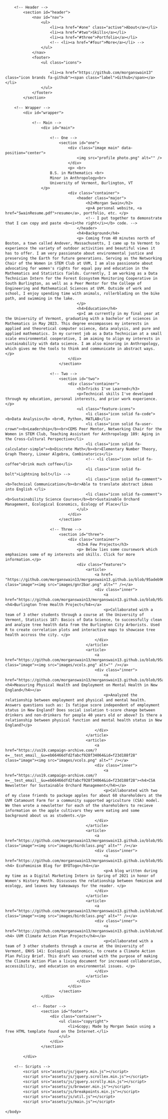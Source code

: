 <html>
	<head>
		<title>Morgan Swain</title>
		<meta charset="utf-8" />
		<meta name="viewport" content="width=device-width, initial-scale=1, user-scalable=no" />
		<link rel="stylesheet" href="assets/css/main.css" />
	</head>
	<body class="is-preload">

		<!-- Header -->
			<section id="header">
				<nav id="nav">
					<ul>
						<li><a href="#one" class="active">About</a></li>
						<li><a href="#two">Skills</a></li>
						<li><a href="#three">Portfolio</a></li>
						<!-- <li><a href="#four">More</a></li> -->
					</ul>
				</nav>
				<footer>
					<ul class="icons">

						<li><a href="https://github.com/morganswain13" class="icon brands fa-github"><span class="label">Github</span></a></li>
					</ul>
				</footer>
			</section>

		<!-- Wrapper -->
			<div id="wrapper">

				<!-- Main -->
					<div id="main">

						<!-- One -->
							<section id="one">
								<div class="image main" data-position="center">
									<img src="profile photo.png" alt="" />
								</div>
								<p> <br>
						B.S. in Mathematics <br>
						Minor in Anthropology<br>
						University of Vermont, Burlington, VT
					</p>
								<div class="container">
									<header class="major">
										<h2>Morgan Swain</h2>
										<p>A personal website, <a href="SwainResume.pdf">resume</a>, portfolio, etc. </p> 
										<!-- I put together to demonstrate that I can copy and paste <b><i>the right</i></b> code. -->
									</header>
									<h4>Background</h4>
									<p> Coming from 40 minutes north of Boston, a town called Andover, Massachusetts, I came up to Vermont to experience the variety of outdoor activities and beautiful views it has to offer. I am very passionate about environmental justice and preserving the Earth for future generations. Serving as the Networking Chair of the Women in STEM Club at UVM, I am also passionate about advocating for women's rights for equal pay and education in the Mathematics and Statistics fields. Currently, I am working as a Data Technician Intern for the Forest Ecosystem Monitoring Cooperative in South Burlington, as well as a Peer Mentor for the College of Engineering and Mathematical Sciences at UVM. Outside of work and school, I enjoy spending time with animals, rollerblading on the bike path, and swimming in the lake.  
									</p>
									<h4>Education</h4>
									<p>I am currently in my final year at the University of Vermont, graduating with a bachelor of sciences in Mathematics in May 2023. This degree encompasses my interests in applied and theoretical computer science, data analysis, and pure and applied mathematics. In my current job as a Data Technician at a small scale environmental cooperative, I am aiming to align my interests in sustainability with data science. I am also minoring in Anthropology, which gives me the tools to think and communicate in abstract ways. </p>
								</div>
							</section>

						<!-- Two -->
							<section id="two">
								<div class="container">
									<h3>Tricks I've Learned</h3>
									<p>Technical skills I've developed through my education, personal interests, and prior work experience.</p>
									<ul class="feature-icons">
										<li class="icon solid fa-code"><b>Data Analysis</b> <br>R, Python, MATLAB</li>
										<li class="icon solid fa-user-crown"><b>Leadership</b><br>CEMS Peer Mentor, Networking Chair for the Women in STEM Club, Teaching Assistant for Anthropology 189: Aging in the Cross-Cultural Perspective</li>
										<li class="icon solid fa-calculator-simple"><b>Discrete Math</b><br>Elementary Number Theory, Graph Theory, Linear Algebra, Combinatorics</li>
										<!-- <li class="icon solid fa-coffee">Drink much coffee</li>
										<li class="icon solid fa-bolt">Lightning bolt</li> -->
										<li class="icon solid fa-comment"><b>Technical Communication</b><br>Able to translate abstract ideas into English </li>
										<li class="icon solid fa-comment"><b>Sustainability Science Courses</b><br>Sustainable Orchard Management, Ecological Economics, Ecology of Place</li>
									</ul>
								</div>
							</section>

						<!-- Three -->
							<section id="three">
								<div class="container">
									<h3>A Few Projects</h3>
									<p> Below lies some coursework which emphasizes some of my interests and skills. Click for more information.</p>
									<div class="features">
										<article>
											<a href= "https://github.com/morganswain13/morganswain13.github.io/blob/95adeb96218298b75726651af6e6cf3debd529c8/Burlington%20Tree%20Health%20Project.pdf" class="image"><img src="images/gnr2bar.png" alt="" /></a>
											<div class="inner">
												<a href="https://github.com/morganswain13/morganswain13.github.io/blob/95adeb96218298b75726651af6e6cf3debd529c8/Burlington%20Tree%20Health%20Project.pdf"><h4>Burlington Tree Health Project</h4></a>
												<p>Collaborated with a team of 3 other students through a course at the University of Vermont, Statistics 187: Basics of Data Science, to successfully clean and analyze tree health data from the Burlington City Arborists. Used R to create correlation plots and interactive maps to showcase tree health accross the city. </p>
											</div>
										</article>
										<article>
											<a href="https://github.com/morganswain13/morganswain13.github.io/blob/95adeb96218298b75726651af6e6cf3debd529c8/Physical%20Health%20and%20Employment%20on%20Mental%20Health.Rmd" class="image"><img src="images/vcols.png" alt="" /></a>
											<div class="inner">
												<a href="https://github.com/morganswain13/morganswain13.github.io/blob/95adeb96218298b75726651af6e6cf3debd529c8/Physical%20Health%20and%20Employment%20on%20Mental%20Health.Rmd"><h4>Measuring Physical Health and Employment on Mental Health in New England</h4></a>
												<p>Analyzed the relationship between employment and physical and mental health. Answers questions such as: Is fatigue score independent of employment status in New England? Does social isolation t-score change between drinkers and non-drinkers for people 40 years old or above? Is there a relationship between physical function and mental health status in New England?</p>
											</div>
										</article>
										<article>
											<a href="https://us19.campaign-archive.com/?e=__test_email__&u=eb66466dfd2fabcf928f34064&id=f23d188f28" class="image"><img src="images/vcols.png" alt="" /></a>
											<div class="inner">
												<a href="https://us19.campaign-archive.com/?e=__test_email__&u=eb66466dfd2fabcf928f34064&id=f23d188f28"><h4>CSA Newsletter for Sustainable Orchard Management</h4></a>
												<p>Collaborated with two of my close friends to package apples for about 60 shareholders at the UVM Catamount Farm for a community supported agriculture (CSA) model. We then wrote a newsletter for each of the shareholders to recieve information on the apple cultivars they were eating and some background about us as students.</p>
											</div>
										</article>
										<article>
											<a href="https://github.com/morganswain13/morganswain13.github.io/blob/95adeb96218298b75726651af6e6cf3debd529c8/Blog_%20Ecofeminism.pdf" class="image"><img src="images/birdclass.png" alt="" /></a>
											<div class="inner">
												<a href="https://github.com/morganswain13/morganswain13.github.io/blob/95adeb96218298b75726651af6e6cf3debd529c8/Blog_%20Ecofeminism.pdf"><h4> EcoFeminism Blog for BYOTogo</h4></a>
												<p>A blog written during my time as a Digital Marketing Intern in Spring of 2021 in honor of Women's History Month. Discusses the relationship between feminism and ecology, and leaves key takeaways for the reader. </p>
											</div>
										</article>
										<article>
											<a href="https://github.com/morganswain13/morganswain13.github.io/blob/ed7621cd8d51263c4addf7db6ae537469514b99e/It's%20Alive!%20Policy%20Brief%20Group%207.pdf" class="image"><img src="images/birdclass.png" alt="" /></a>
											<div class="inner">
												<a href="https://github.com/morganswain13/morganswain13.github.io/blob/ed7621cd8d51263c4addf7db6ae537469514b99e/It's%20Alive!%20Policy%20Brief%20Group%207.pdf"><h4> UVM Climate Action Plan Project</h4></a>
												<p>Collaborated with a team of 3 other students through a course at the University of Vermont, ENVS 141: Ecological Economics, to create a Climate Action Plan Policy Brief. This draft was created with the purpose of making the Climate Action Plan a living document for increased collaboration, accessibility, and education on environmental issues. </p>
											</div>
										</article>
									</div>
								</div>
							</section>
					</div>

				<!-- Footer -->
					<section id="footer">
						<div class="container">
							<ul class="copyright">
								<li>&copy; Made by Morgan Swain using a free HTML template found on the Internet.</li>
							</ul>
						</div>
					</section>

			</div>

		<!-- Scripts -->
			<script src="assets/js/jquery.min.js"></script>
			<script src="assets/js/jquery.scrollex.min.js"></script>
			<script src="assets/js/jquery.scrolly.min.js"></script>
			<script src="assets/js/browser.min.js"></script>
			<script src="assets/js/breakpoints.min.js"></script>
			<script src="assets/js/util.js"></script>
			<script src="assets/js/main.js"></script>

	</body>
</html>
